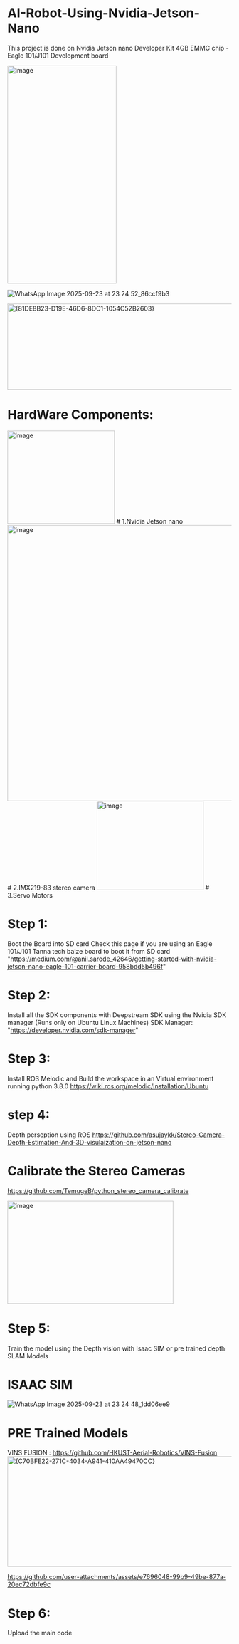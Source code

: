 # AI-Robot-Using-Nvidia-Jetson-Nano
This project is done on Nvidia Jetson nano Developer Kit 4GB EMMC chip - Eagle 101/J101 Development board

<img width="245" height="490" alt="image" src="https://github.com/user-attachments/assets/fe8dd2c2-b185-4bf8-a441-8183d21ade2a" />

![WhatsApp Image 2025-09-23 at 23 24 52_86ccf9b3](https://github.com/user-attachments/assets/b2585e12-0bca-4667-a3a1-5c2794f8bf36)

<img width="633" height="193" alt="{81DE8B23-D19E-46D6-8DC1-1054C52B2603}" src="https://github.com/user-attachments/assets/95ebf9e9-2809-4a9d-b0fb-5647b35994d0" />






# HardWare Components:
<img width="241" height="209" alt="image" src="https://github.com/user-attachments/assets/0aa8e4cf-9622-4b42-bd5b-2dc8328b6d4f" />
# 1.Nvidia Jetson nano

<img width="960" height="620" alt="image" src="https://github.com/user-attachments/assets/286fb21d-caff-4589-bb0f-27236968f58d" />
# 2.IMX219-83 stereo camera 

<img width="240" height="200" alt="image" src="https://github.com/user-attachments/assets/17298b1d-af17-4b63-8678-c79cf2a68580" />
# 3.Servo Motors




# Step 1:
Boot the Board into SD card 
Check this page if you are using an Eagle 101/J101 Tanna tech balze board to boot it from SD card
"https://medium.com/@anil.sarode_42646/getting-started-with-nvidia-jetson-nano-eagle-101-carrier-board-958bdd5b496f"

# Step 2:
Install all the SDK components with Deepstream SDK using the Nvidia SDK manager (Runs only on Ubuntu Linux Machines)
SDK Manager: "https://developer.nvidia.com/sdk-manager"

# Step 3:
Install ROS Melodic and Build the workspace in an Virtual environment running python 3.8.0
https://wiki.ros.org/melodic/Installation/Ubuntu

# step 4:
Depth perseption using ROS
https://github.com/asujaykk/Stereo-Camera-Depth-Estimation-And-3D-visulaization-on-jetson-nano

# Calibrate the Stereo Cameras
https://github.com/TemugeB/python_stereo_camera_calibrate

<img width="373" height="231" alt="image" src="https://github.com/user-attachments/assets/4ff8eef4-101e-4803-bfad-04051043bfd5" />


# Step 5:
Train the model using the Depth vision with Isaac SIM or pre trained depth SLAM Models

# ISAAC SIM
![WhatsApp Image 2025-09-23 at 23 24 48_1dd06ee9](https://github.com/user-attachments/assets/404f2a30-e300-46ee-8904-8278477324e8)


# PRE Trained Models
VINS FUSION : https://github.com/HKUST-Aerial-Robotics/VINS-Fusion
<img width="512" height="248" alt="{C70BFE22-271C-4034-A941-410AA49470CC}" src="https://github.com/user-attachments/assets/7244fb47-091e-4f96-ac56-fc78f3341031" />


https://github.com/user-attachments/assets/e7696048-99b9-49be-877a-20ec72dbfe9c

# Step 6:

Upload the main code






